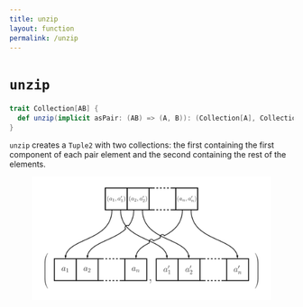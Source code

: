 ```yaml
---
title: unzip
layout: function
permalink: /unzip
---
```


# `unzip`

~~~ scala
trait Collection[AB] {
  def unzip(implicit asPair: (AB) => (A, B)): (Collection[A], Collection[B])
}
~~~

`unzip` creates a `Tuple2` with two collections: the first containing the first component of each pair element and the second containing the rest of the elements.

<figure class="diagram">
  <img src="images/unzip.svg" alt="unzip function">
  <!-- <figcaption class="diagram-desc"></figcaption> -->
</figure>
